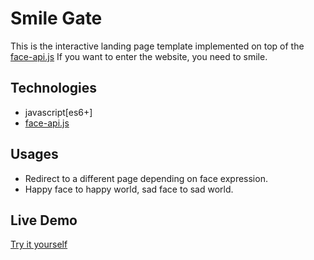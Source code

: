 # Smile Gate
This is the interactive landing page template implemented on top of the [face-api.js](https://github.com/justadudewhohacks/face-api.js)
If you want to enter the website, you need to smile.

## Technologies
- javascript[es6+]
- [face-api.js](https://github.com/justadudewhohacks/face-api.js)

## Usages
- Redirect to a different page depending on face expression.
- Happy face to happy world, sad face to sad world.

## Live Demo
[Try it yourself](https://wooknick.github.io/smile-gate/)
